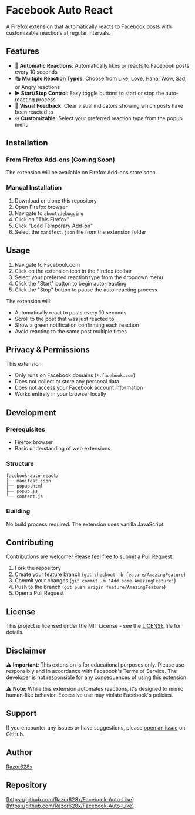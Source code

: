 # Facebook Auto React

A Firefox extension that automatically reacts to Facebook posts with customizable reactions at regular intervals.

## Features

- 🔄 **Automatic Reactions**: Automatically likes or reacts to Facebook posts every 10 seconds
- 🎭 **Multiple Reaction Types**: Choose from Like, Love, Haha, Wow, Sad, or Angry reactions
- ▶️ **Start/Stop Control**: Easy toggle buttons to start or stop the auto-reacting process
- 📱 **Visual Feedback**: Clear visual indicators showing which posts have been reacted to
- ⚙️ **Customizable**: Select your preferred reaction type from the popup menu

## Installation

### From Firefox Add-ons (Coming Soon)
The extension will be available on Firefox Add-ons store soon.

### Manual Installation
1. Download or clone this repository
2. Open Firefox browser
3. Navigate to `about:debugging`
4. Click on "This Firefox"
5. Click "Load Temporary Add-on"
6. Select the `manifest.json` file from the extension folder

## Usage

1. Navigate to Facebook.com
2. Click on the extension icon in the Firefox toolbar
3. Select your preferred reaction type from the dropdown menu
4. Click the "Start" button to begin auto-reacting
5. Click the "Stop" button to pause the auto-reacting process

The extension will:
- Automatically react to posts every 10 seconds
- Scroll to the post that was just reacted to
- Show a green notification confirming each reaction
- Avoid reacting to the same post multiple times

## Privacy & Permissions

This extension:
- Only runs on Facebook domains (`*.facebook.com`)
- Does not collect or store any personal data
- Does not access your Facebook account information
- Works entirely in your browser locally

## Development

### Prerequisites
- Firefox browser
- Basic understanding of web extensions

### Structure
```
facebook-auto-react/
├── manifest.json
├── popup.html
├── popup.js
└── content.js
```

### Building
No build process required. The extension uses vanilla JavaScript.

## Contributing

Contributions are welcome! Please feel free to submit a Pull Request.

1. Fork the repository
2. Create your feature branch (`git checkout -b feature/AmazingFeature`)
3. Commit your changes (`git commit -m 'Add some AmazingFeature'`)
4. Push to the branch (`git push origin feature/AmazingFeature`)
5. Open a Pull Request

## License

This project is licensed under the MIT License - see the [LICENSE](LICENSE) file for details.

## Disclaimer

⚠️ **Important**: This extension is for educational purposes only. Please use responsibly and in accordance with Facebook's Terms of Service. The developer is not responsible for any consequences of using this extension.

⚠️ **Note**: While this extension automates reactions, it's designed to mimic human-like behavior. Excessive use may violate Facebook's policies.

## Support

If you encounter any issues or have suggestions, please [open an issue](https://github.com/Razor628x/Facebook-Auto-Like/issues) on GitHub.

## Author

[Razor628x](https://github.com/Razor628x)

## Repository

[https://github.com/Razor628x/Facebook-Auto-Like](https://github.com/Razor628x/Facebook-Auto-Like)
